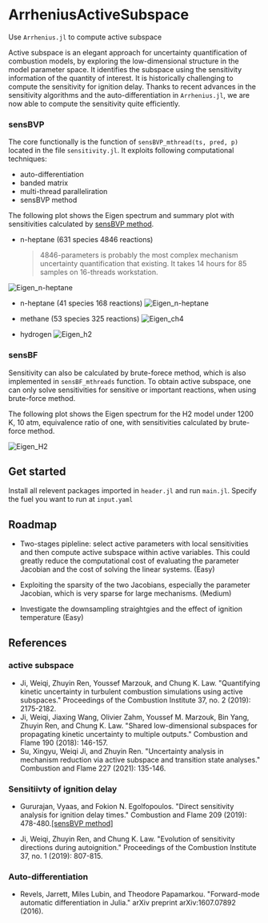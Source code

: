# ArrheniusActiveSubspace
Use `Arrhenius.jl` to compute active subspace

Active subspace is an elegant approach for uncertainty quantification of combustion models, by exploring the low-dimensional structure in the model parameter space. It identifies the subspace using the sensitivity information of the quantity of interest. It is historically challenging to compute the sensitivity for ignition delay. Thanks to recent advances in the sensitivity algorithms and the auto-differentiation in `Arrhenius.jl`, we are now able to compute the sensitivity quite efficiently.

### sensBVP

The core functionally is the function of `sensBVP_mthread(ts, pred, p)` located in the file `sensitivity.jl`. It exploits following computational techniques:

+ auto-differentiation
+ banded matrix
+ multi-thread paralleliration
+ sensBVP method

The following plot shows the Eigen spectrum and summary plot with sensitivities calculated by [sensBVP method](#sensBVP).

+ n-heptane (631 species 4846 reactions)
  > 4846-parameters is probably the most complex mechanism uncertainty quantification
  that existing. It takes 14 hours for 85 samples on 16-threads workstation.

![Eigen_n-heptane](./results/nc7_ver3.1_mech/eigs_sensBVP_mthread.png)

+ n-heptane (41 species 168 reactions)
![Eigen_n-heptane](./results/nc7h16_nordin1998/eigs_sensBVP_mthread.png)

+ methane (53 species 325 reactions)
![Eigen_ch4](./results/gri30/eigs_sensBVP_mthread.png)

+ hydrogen
![Eigen_h2](./results/h2o2/eigs_sensBVP_mthread.png)


### sensBF

Sensitivity can also be calculated by brute-forece method, which is also implemented in `sensBF_mthreads` function. To obtain active subspace, one can only solve sensitivities for sensitive or important reactions, when using brute-force method.

The following plot shows the Eigen spectrum for the H2 model under 1200 K, 10 atm, equivalence ratio of one, with sensitivities calculated by brute-force method.

![Eigen_H2](./results/h2o2/eigs_sensBF_mthread.png)

## Get started

Install all relevent packages imported in `header.jl` and run `main.jl`. Specify the fuel you want to run at `input.yaml`

## Roadmap

+ Two-stages pipleline: select active parameters with local sensitivities and then compute active subspace within active variables. This could greatly reduce the computational cost of evaluating the parameter Jacobian and the cost of solving the linear systems. (Easy)

+ Exploiting the sparsity of the two Jacobians, especially the parameter Jacobian, which is very sparse for large mechanisms. (Medium)

+ Investigate the downsampling straightgies and the effect of ignition temperature (Easy)

## References

### active subspace

* Ji, Weiqi, Zhuyin Ren, Youssef Marzouk, and Chung K. Law. "Quantifying kinetic uncertainty in turbulent combustion simulations using active subspaces." Proceedings of the Combustion Institute 37, no. 2 (2019): 2175-2182.
* Ji, Weiqi, Jiaxing Wang, Olivier Zahm, Youssef M. Marzouk, Bin Yang, Zhuyin Ren, and Chung K. Law. "Shared low-dimensional subspaces for propagating kinetic uncertainty to multiple outputs." Combustion and Flame 190 (2018): 146-157.
* Su, Xingyu, Weiqi Ji, and Zhuyin Ren. "Uncertainty analysis in mechanism reduction via active subspace and transition state analyses." Combustion and Flame 227 (2021): 135-146.

### Sensitiivty of ignition delay

* Gururajan, Vyaas, and Fokion N. Egolfopoulos. "Direct sensitivity analysis for ignition delay times." Combustion and Flame 209 (2019): 478-480.[\[sensBVP method\]](#sensBVP)<span id="sensBVP"></span>

* Ji, Weiqi, Zhuyin Ren, and Chung K. Law. "Evolution of sensitivity directions during autoignition." Proceedings of the Combustion Institute 37, no. 1 (2019): 807-815.

### Auto-differentiation

* Revels, Jarrett, Miles Lubin, and Theodore Papamarkou. "Forward-mode automatic differentiation in Julia." arXiv preprint arXiv:1607.07892 (2016).
